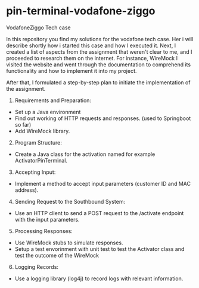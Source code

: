 # pin-terminal-vodafone-ziggo
VodafoneZiggo Tech case

In this repository you find my solutions for the vodafone tech case. Her i will describe shortly how i started this case and how I executed it. 
Next, I created a list of aspects from the assignment that weren't clear to me, and I proceeded to research them on the internet. 
For instance, WireMock I visited the website and went through the documentation to comprehend its functionality and how to implement it into my project.

After that, I formulated a step-by-step plan to initiate the implementation of the assignment. 


1. Requirements and Preparation:

- Set up a Java environment
- Find out working of HTTP requests and responses. (used to Springboot so far)
- Add WireMock library.

2. Program Structure:

- Create a Java class for the activation named for example ActivatorPinTerminal.

3. Accepting Input:

- Implement a method to accept input parameters (customer ID and MAC address).

4. Sending Request to the Southbound System:

- Use an HTTP client to send a POST request to the /activate endpoint with the input parameters.

5. Processing Responses:

- Use WireMock stubs to simulate responses.
- Setup a test envorinment with unit test to test the Activator class and test the outcome of the WireMock 

6. Logging Records:

- Use a logging library (log4j) to record logs with relevant information.

